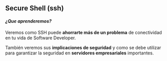 ## Secure Shell (ssh)
#### *¿Que aprenderemos?*
Veremos como SSH puede __ahorrarte más de un problema__ de conectividad en tu vida de Software Developer.<br>

También veremos sus __implicaciones de seguridad__ y como se debe utilizar para garantizar la seguridad en __servidores empresariales__ importantes.